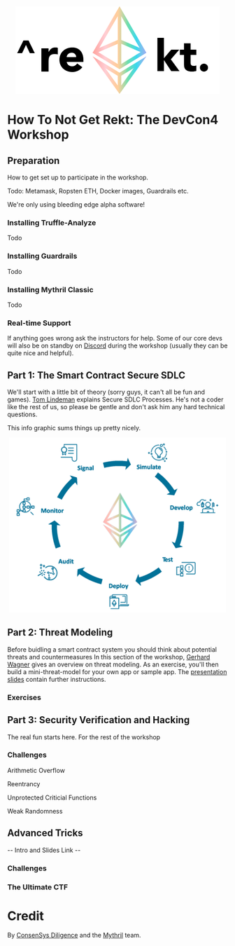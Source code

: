 <p align="center">
	<img src="/static/notrekt-logo.png" height="200px"/>
</p>

# How To Not Get Rekt: The DevCon4 Workshop

## Preparation

How to get set up to participate in the workshop.

Todo: Metamask, Ropsten ETH, Docker images, Guardrails etc.

We're only using bleeding edge alpha software!

### Installing Truffle-Analyze

Todo

### Installing Guardrails

Todo

### Installing Mythril Classic

Todo

### Real-time Support

If anything goes wrong ask the instructors for help. Some of our core devs will also be on standby on [Discord](https://discord.gg/E3YrVtG) during the workshop (usually they can be quite nice and helpful).

## Part 1: The Smart Contract Secure SDLC

We'll start with a little bit of theory (sorry guys, it can't all be fun and games). [Tom Lindeman](https://twitter.com/EtherDotBlue) explains Secure SDLC Processes. He's not a coder like the rest of us, so please be gentle and don't ask him any hard technical questions.

This info graphic sums things up pretty nicely.

<p align="center">
	<img src="/static/sdlc.png" height="400px"/>
</p>

## Part 2: Threat Modeling

Before buidling a smart contract system you should think about potential threats and countermeasures In this section of the workshop, [Gerhard Wagner](https://twitter.com/g3rh4rdw4gn3r) gives an overview on threat modeling. As an exercise, you'll then build a mini-threat-model for your own app or sample app. The [presentation slides](slides/How_to_Not_Get_Rekt_Part_1_Threat_Modeling.pdf) contain further instructions.

### Exercises


## Part 3: Security Verification and Hacking

The real fun starts here. For the rest of the workshop

### Challenges

Arithmetic Overflow

Reentrancy

Unprotected Criticial Functions

Weak Randomness

## Advanced Tricks

-- Intro and Slides Link -- 

### Challenges



### The Ultimate CTF



# Credit

By [ConsenSys Diligence](https://consensys.net/diligence/) and the [Mythril](https://mythril.ai) team.
